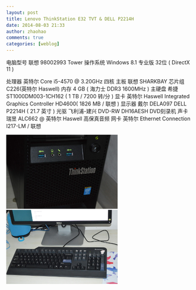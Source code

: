 ```yaml
---
layout: post
title: Lenovo ThinkStation E32 TVT & DELL P2214H
date: 2014-08-03 21:33
author: zhaohao
comments: true
categories: [weblog]
---
```

电脑型号 联想 98002993 Tower
操作系统 Windows 8.1 专业版 32位 ( DirectX 11 )

处理器 英特尔 Core i5-4570 @ 3.20GHz 四核
主板 联想 SHARKBAY 芯片组C226(英特尔 Haswell)
内存 4 GB ( 海力士 DDR3 1600MHz )
主硬盘 希捷 ST1000DM003-1CH162 ( 1 TB / 7200 转/分 )
显卡 英特尔 Haswell Integrated Graphics Controller HD4600( 1826 MB / 联想 )
显示器 戴尔 DELA097 DELL P2214H ( 21.7 英寸 )
光驱 飞利浦-建兴 DVD-RW DH16AESH DVD刻录机
声卡 瑞昱 ALC662 @ 英特尔 Haswell 高保真音频
网卡 英特尔 Ethernet Connection I217-LM / 联想

<a href="/Media/Nikon-2014-08-03-21-03-13.jpg"><img src="/Media/Nikon-2014-08-03-21-03-13.jpg" alt="Nikon 2014-08-03 21-03-13" width="300" height="199" /></a> <a href="/Media/Nikon-2014-08-03-21-12-11.jpg"><img src="/Media/Nikon-2014-08-03-21-12-11.jpg" alt="Nikon 2014-08-03 21-12-11" width="300" height="199" /></a>
